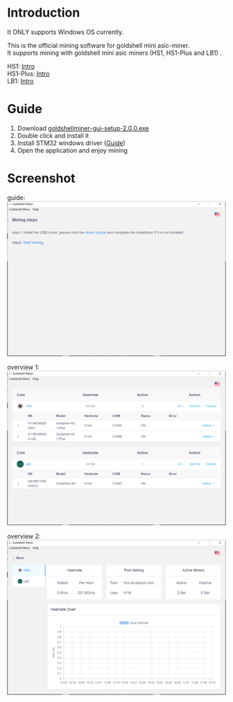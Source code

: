 # Introduction

It ONLY supports Windows OS currently.  

This is the official mining software for goldshell mini asic-miner.  
It supports mining with goldshell mini asic miners (HS1, HS1-Plus and LB1) . 

HS1: [Intro](https://www.goldshell.com/hs1-handshake-miner-intro/)   
HS1-Plus: [Intro](https://www.goldshell.com/hs1-plus-handshake-miner/)   
LB1: [Intro](https://www.goldshell.com/lb1-lbry-miner/)  


# Guide

1. Download [goldshellminer-gui-setup-2.0.0.exe](https://github.com/goldshellminer/goldshellminer-gui/raw/main/goldshellminer-gui-setup-2.0.0.exe) 
2. Double click and install it  
3. Install STM32 windows driver ([Guide](https://www.goldshell.com/2021/03/31/mini-miner-usb-driver-installation-guide/))
4. Open the application and enjoy mining


# Screenshot
guide:  
![image](https://raw.githubusercontent.com/goldshellminer/goldshellminer-gui/main/screenshot/guide.png)

overview 1:  
![image](https://raw.githubusercontent.com/goldshellminer/goldshellminer-gui/main/screenshot/overview_1.png)


overview 2:  
![image](https://raw.githubusercontent.com/goldshellminer/goldshellminer-gui/main/screenshot/overview_2.png)



